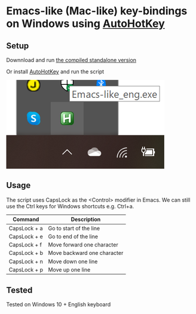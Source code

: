 # Emacs-like (Mac-like) key-bindings on Windows using [AutoHotKey](https://www.autohotkey.com/)

## Setup 

Downnload and run [the compiled standalone version](https://github.com/usuyama/emacs-key-binding-windows/releases/tag/v0.1)

Or install [AutoHotKey](https://www.autohotkey.com/) and run the script

![AutoHotKey in the system tray](ahk_tray.png)

## Usage

The script uses CapsLock as the \<Control> modifier in Emacs. We can still use the Ctrl keys for Windows shortcuts e.g. Ctrl+a.

|Command | Description|
|---|---|
| CapsLock + a  | Go to start of the line |
| CapsLock + e  | Go to end of the line |
| CapsLock + f  | Move forward one character  |
| CapsLock + b  | Move backward one character  |
| CapsLock + n  | Move down one line  |
| CapsLock + p  | Move up one line  |

## Tested
Tested on Windows 10 + English keyboard

